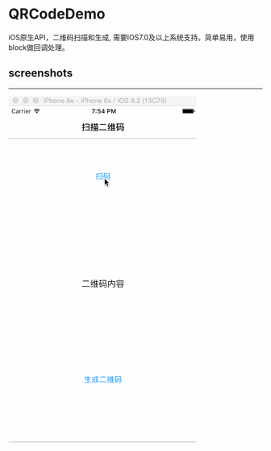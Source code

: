 # QRCodeDemo
iOS原生API，二维码扫描和生成, 需要IOS7.0及以上系统支持。简单易用，使用block做回调处理。

## screenshots
***
![image](https://github.com/CoderYLiu/QRCodeDemo/blob/master/Preview/demo.gif)
